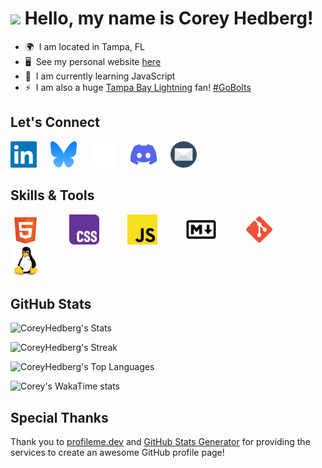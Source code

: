 # ![](https://user-images.githubusercontent.com/18350557/176309783-0785949b-9127-417c-8b55-ab5a4333674e.gif) Hello, my name is Corey Hedberg!

- 🌍  I am located in Tampa, FL
- 🖥️  See my personal website [here](https://coreyhedberg.dev)
- 🧠  I am currently learning JavaScript
- ⚡  I am also a huge [Tampa Bay Lightning](https://www.nhl.com/lightning) fan! [#GoBolts](https://bsky.app/hashtag/GoBolts)

## Let's Connect

<p align="left">
<a href="https://www.linkedin.com/in/coreyhedberg" target="_blank" rel="noreferrer"><img src="./images/linkedin.svg" style="padding-right:18px;" alt="LinkedIn" width="42" height="42" /></a>
<a href="https://bsky.app/profile/cheddr.bsky.social" target="_blank" rel="noreferrer"><img src="./images/bluesky.svg" style="padding-right:18px;" alt="Bluesky" width="42" height="42" /></a>
<a href="https://www.freecodecamp.org/coreyhedberg" target="_blank" rel="noreferrer"><img src="./images/free_code_camp.svg" style="padding-right:18px;" alt="Free Code Camp" width="42" height="42"/></a>
<a href="https://discord.com/users/CoreyH#1378" target="_blank" rel="noreferrer"><img src="./images/discord.svg" style="padding-right:18px;" alt="Discord" width="42" height="42" /></a>
<a href="mailto:corey@coreyhedberg.dev" rel="noreferrer"><img src="./images/email.svg" style="padding-right:18px;" alt="Email" width="42" height="42" /></a>
</p>

## Skills & Tools

<p align="left">
<img src="./images/html5.svg" alt="HTML5" width="48" style="padding-right:18px;"  />
&nbsp; &nbsp; &nbsp;
<img src="./images/css.svg" alt="CSS" width="48" style="padding-right:18px;" />
&nbsp; &nbsp; &nbsp;
<img src="./images/javascript.svg" alt="JavaScript" width="48" style="padding-right:18px;"  />
&nbsp; &nbsp; &nbsp;
<img src="./images/markdown.svg" alt="Markdown" width="48" style="padding-right:18px;"  />
&nbsp; &nbsp; &nbsp;
<img src="./images/git.svg" alt="Git" width="48" style="padding-right:18px;"  />
&nbsp; &nbsp; &nbsp;
<img src="./images/linux.svg" alt="Linux" width="48" style="padding-right:18px;"  />
</p>

## GitHub Stats

![CoreyHedberg's Stats](https://github-readme-stats.vercel.app/api?username=CoreyHedberg&theme=tokyonight&show_icons=true&hide_border=true&count_private=true)

![CoreyHedberg's Streak](https://github-readme-streak-stats.herokuapp.com/?user=CoreyHedberg&theme=tokyonight&hide_border=true)

![CoreyHedberg's Top Languages](https://github-readme-stats.vercel.app/api/top-langs/?username=CoreyHedberg&theme=tokyonight&show_icons=true&hide_border=true&layout=pie)

![Corey's WakaTime stats](https://github-readme-stats.vercel.app/api/wakatime?username=chedberg&theme=tokyonight&hide_border=true&display_format=percent&v=2)

<!-- Github Stats on Netlify
     TODO: Working to get the Github readme stats working on my own instance.

![CoreyHedberg's Stats](https://chedberg-github-readme-stats.netlify.app/api?username=CoreyHedberg&theme=tokyonight&show_icons=true&hide_border=true&count_private=true)

![CoreyHedberg's Streak](https://chedberg-github-readme-stats.netlify.app/?user=CoreyHedberg&theme=tokyonight&hide_border=true)

![CoreyHedberg's Top Languages](https://chedberg-github-readme-stats.netlify.app/api/top-langs/?username=CoreyHedberg&theme=tokyonight&show_icons=true&hide_border=true&layout=compact)

![Corey's WakaTime stats](https://chedberg-github-readme-stats.netlify.app/api/wakatime?username=chedberg&theme=tokyonight&hide_border=true&display_format=percent&v=2)
-->

## Special Thanks

Thank you to [profileme.dev](https://www.profileme.dev/) and [GitHub Stats Generator](https://gh-stats-gen.vercel.app/) for providing the services to create an awesome GitHub profile page!
